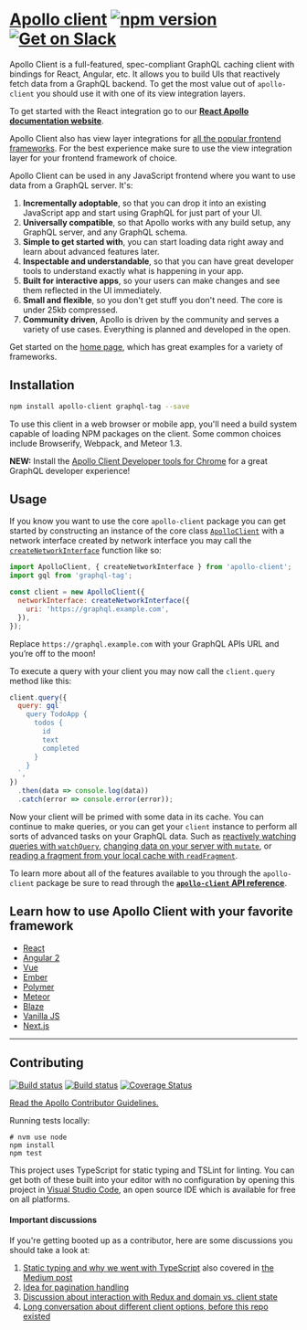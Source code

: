 # [Apollo client](http://dev.apollodata.com/) [![npm version](https://badge.fury.io/js/apollo-client.svg)](https://badge.fury.io/js/apollo-client) [![Get on Slack](https://img.shields.io/badge/slack-join-orange.svg)](http://www.apollostack.com/#slack)

Apollo Client is a full-featured, spec-compliant GraphQL caching client with bindings for React, Angular, etc. It allows you to build UIs that reactively fetch data from a GraphQL backend. To get the most value out of `apollo-client` you should use it with one of its view integration layers.

To get started with the React integration go to our [**React Apollo documentation website**](http://dev.apollodata.com/react/).

Apollo Client also has view layer integrations for [all the popular frontend frameworks](#learn-how-to-use-apollo-client-with-your-favorite-framework). For the best experience make sure to use the view integration layer for your frontend framework of choice.

Apollo Client can be used in any JavaScript frontend where you want to use data from a GraphQL server. It's:

1. **Incrementally adoptable**, so that you can drop it into an existing JavaScript app and start using GraphQL for just part of your UI.
2. **Universally compatible**, so that Apollo works with any build setup, any GraphQL server, and any GraphQL schema.
2. **Simple to get started with**, you can start loading data right away and learn about advanced features later.
3. **Inspectable and understandable**, so that you can have great developer tools to understand exactly what is happening in your app.
4. **Built for interactive apps**, so your users can make changes and see them reflected in the UI immediately.
4. **Small and flexible**, so you don't get stuff you don't need. The core is under 25kb compressed.
5. **Community driven**, Apollo is driven by the community and serves a variety of use cases. Everything is planned and developed in the open.

Get started on the [home page](http://dev.apollodata.com/), which has great examples for a variety of frameworks.

## Installation

```bash
npm install apollo-client graphql-tag --save
```

To use this client in a web browser or mobile app, you'll need a build system capable of loading NPM packages on the client. Some common choices include Browserify, Webpack, and Meteor 1.3.

**NEW:** Install the [Apollo Client Developer tools for Chrome](https://chrome.google.com/webstore/detail/apollo-client-developer-t/jdkknkkbebbapilgoeccciglkfbmbnfm) for a great GraphQL developer experience!

## Usage

If you know you want to use the core `apollo-client` package you can get started by constructing an instance of the core class [`ApolloClient`][] with a network interface created by network interface you may call the [`createNetworkInterface`][] function like so:

```js
import ApolloClient, { createNetworkInterface } from 'apollo-client';
import gql from 'graphql-tag';

const client = new ApolloClient({
  networkInterface: createNetworkInterface({
    uri: 'https://graphql.example.com',
  }),
});
```

Replace `https://graphql.example.com` with your GraphQL APIs URL and you’re off to the moon!

To execute a query with your client you may now call the `client.query` method like this:

```js
client.query({
  query: gql`
    query TodoApp {
      todos {
        id
        text
        completed
      }
    }
  `,
})
  .then(data => console.log(data))
  .catch(error => console.error(error));
```

Now your client will be primed with some data in its cache. You can continue to make queries, or you can get your `client` instance to perform all sorts of advanced tasks on your GraphQL data. Such as [reactively watching queries with `watchQuery`][], [changing data on your server with `mutate`][], or [reading a fragment from your local cache with `readFragment`][].

To learn more about all of the features available to you through the `apollo-client` package be sure to read through the [**`apollo-client` API reference**][].

[`ApolloClient`]: http://dev.apollodata.com/core/apollo-client-api.html
[`createNetworkInterface`]: http://dev.apollodata.com/core/network.html
[reactively watching queries with `watchQuery`]: http://dev.apollodata.com/core/apollo-client-api.html#ApolloClient\.watchQuery
[changing data on your server with `mutate`]: http://dev.apollodata.com/core/apollo-client-api.html#ApolloClient\.mutate
[reading a fragment from your local cache with `readFragment`]: http://dev.apollodata.com/core/apollo-client-api.html#ApolloClient\.readFragment
[**`apollo-client` API reference**]: http://dev.apollodata.com/core/apollo-client-api.html

## Learn how to use Apollo Client with your favorite framework

- [React](http://dev.apollodata.com/react/)
- [Angular 2](http://dev.apollodata.com/angular2/)
- [Vue](https://github.com/Akryum/vue-apollo)
- [Ember](https://github.com/bgentry/ember-apollo-client)
- [Polymer](https://github.com/aruntk/polymer-apollo)
- [Meteor](http://dev.apollodata.com/core/meteor.html)
- [Blaze](http://github.com/Swydo/blaze-apollo)
- [Vanilla JS](http://dev.apollodata.com/core/)
- [Next.js](https://github.com/zeit/next.js/tree/master/examples/with-apollo)

---

## Contributing

[![Build status](https://travis-ci.org/apollographql/apollo-client.svg?branch=master)](https://travis-ci.org/apollographql/apollo-client)
[![Build status](https://ci.appveyor.com/api/projects/status/ajdf70delshw2ire/branch/master?svg=true)](https://ci.appveyor.com/project/stubailo/apollo-client/branch/master)
[![Coverage Status](https://coveralls.io/repos/github/apollographql/apollo-client/badge.svg?branch=master)](https://coveralls.io/github/apollographql/apollo-client?branch=master)

[Read the Apollo Contributor Guidelines.](CONTRIBUTING.md)

Running tests locally:

```
# nvm use node
npm install
npm test
```

This project uses TypeScript for static typing and TSLint for linting. You can get both of these built into your editor with no configuration by opening this project in [Visual Studio Code](https://code.visualstudio.com/), an open source IDE which is available for free on all platforms.

#### Important discussions

If you're getting booted up as a contributor, here are some discussions you should take a look at:

1. [Static typing and why we went with TypeScript](https://github.com/apollostack/apollo-client/issues/6) also covered in [the Medium post](https://medium.com/apollo-stack/javascript-code-quality-with-free-tools-9a6d80e29f2d#.k32z401au)
1. [Idea for pagination handling](https://github.com/apollostack/apollo-client/issues/26)
1. [Discussion about interaction with Redux and domain vs. client state](https://github.com/apollostack/apollo-client/issues/98)
1. [Long conversation about different client options, before this repo existed](https://github.com/apollostack/apollo/issues/1)
